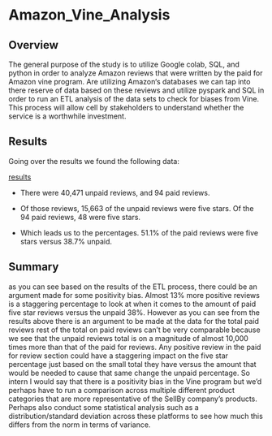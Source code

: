# Amazon_Vine_Analysis
## Overview

The general purpose of the study is to utilize Google colab, SQL, and python in order to analyze Amazon reviews that were written by the paid for Amazon vine program. Are utilizing Amazon‘s databases we can tap into there reserve of data based on these reviews and utilize pyspark and SQL in order to run an ETL analysis of the data sets to check for biases from Vine. This process will allow cell by stakeholders to understand whether the service is a worthwhile investment.

## Results

Going over the results we found the following data:

[results](https://github.com/nicbrownrigg/Amazon_Vine_Analysis/blob/main/results.PNG)

- There were 40,471 unpaid reviews, and 94 paid reviews.

- Of those reviews, 15,663 of the unpaid reviews were five stars. Of the 94 paid reviews, 48 were five stars.

- Which leads us to the percentages. 51.1% of the paid reviews were five stars versus 38.7% unpaid.

## Summary

as you can see based on the results of the ETL process, there could be an argument made for some positivity bias. Almost 13% more positive reviews is a staggering percentage to look at when it comes to the amount of paid five star reviews versus the unpaid 38%.   However as you can see from the results above there is an argument to be made at the data for the total paid reviews rest of the total on paid reviews can’t be very comparable because we see that the unpaid reviews total is on a magnitude of almost 10,000 times more than that of the paid for reviews. Any positive review in the paid for review section could have a staggering impact on the five star percentage just based on the small total they have versus the amount that would be needed to cause that same change the unpaid percentage. So intern I would say that there is a positivity bias in the Vine program but we’d perhaps have to run a comparison across multiple different product categories that are more representative of the SellBy company’s products. Perhaps also conduct some statistical analysis such as a distribution/standard deviation across these platforms to see how much this differs from the norm in terms of variance.
